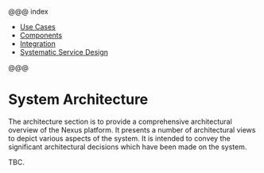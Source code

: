 @@@ index

* [Use Cases](use-cases.md)
* [Components](components.md)
* [Integration](integration.md)
* [Systematic Service Design](systematic-service-design.md)

@@@

# System Architecture

The architecture section is to provide a comprehensive architectural overview of the Nexus platform. It presents a
number of architectural views to depict various aspects of the system. It is intended to convey the significant
architectural decisions which have been made on the system.

TBC.